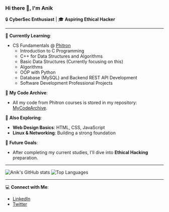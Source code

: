 ### Hi there 👋, I'm Anik

🔒 **CyberSec Enthusiast** | 🎓 **Aspiring Ethical Hacker**

---
🌱 **Currently Learning**:
- CS Fundamentals @ [Phitron](https://www.phitron.io)
  - Introduction to C Programming
  - C++ for Data Structures and Algorithms
  - Basic Data Structures (Currently focusing on this)
  - Algorithms
  - OOP with Python
  - Database (MySQL) and Backend REST API Development
  - Software Development Professional Projects

📂 **My Code Archive**:
- All my code from Phitron courses is stored in my repository: [MyCodeArchive](https://github.com/2023-anik/MyCodeArchive).

🎨 **Also Exploring**:
- **Web Design Basics**: HTML, CSS, JavaScript
- **Linux & Networking**: Building a strong foundation

🚀 **Future Goals**:
- After completing my current studies, I'll dive into **Ethical Hacking** preparation.


---

![Anik's GitHub stats](https://github-readme-stats.vercel.app/api?username=2023-anik&show_icons=true&theme=radical)
![Top Languages](https://github-readme-stats.vercel.app/api/top-langs/?username=2023-anik&layout=compact&theme=radical)

---

💻 **Connect with Me**:
- [LinkedIn](https://www.linkedin.com/in/your-linkedin-profile)
- [Twitter](https://twitter.com/your-twitter-handle)
